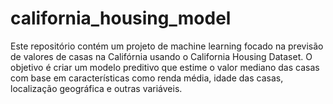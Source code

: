 # california_housing_model
Este repositório contém um projeto de machine learning focado na previsão de valores de casas na Califórnia usando o California Housing Dataset. O objetivo é criar um modelo preditivo que estime o valor mediano das casas com base em características como renda média, idade das casas, localização geográfica e outras variáveis.
